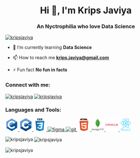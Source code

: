<h1 align="center">Hi 👋, I'm Krips Javiya</h1>
<h3 align="center">An Nyctrophilia who love Data Science</h3>


<p align="left"> <a href="https://twitter.com/kripsjaviya" target="blank"><img src="https://img.shields.io/twitter/follow/kripsjaviya?logo=twitter&style=for-the-badge" alt="kripsjaviya" /></a> </p>

- 🌱 I’m currently learning **Data Science**

- 📫 How to reach me **krips.javiya@gmail.com**

- ⚡ Fun fact **No fun in facts**

<h3 align="left">Connect with me:</h3>
<p align="left">
<a href="https://twitter.com/kripsjaviya" target="blank"><img align="center" src="https://raw.githubusercontent.com/rahuldkjain/github-profile-readme-generator/master/src/images/icons/Social/twitter.svg" alt="kripsjaviya" height="30" width="40" /></a>
<a href="https://linkedin.com/in/kripsjaviya" target="blank"><img align="center" src="https://raw.githubusercontent.com/rahuldkjain/github-profile-readme-generator/master/src/images/icons/Social/linked-in-alt.svg" alt="kripsjaviya" height="30" width="40" /></a>
</p>

<h3 align="left">Languages and Tools:</h3>
<p align="left"> <a href="https://www.cprogramming.com/" target="_blank" rel="noreferrer"> <img src="https://raw.githubusercontent.com/devicons/devicon/master/icons/c/c-original.svg" alt="c" width="40" height="40"/> </a> <a href="https://www.w3schools.com/cpp/" target="_blank" rel="noreferrer"> <img src="https://raw.githubusercontent.com/devicons/devicon/master/icons/cplusplus/cplusplus-original.svg" alt="cplusplus" width="40" height="40"/> </a> <a href="https://www.w3schools.com/css/" target="_blank" rel="noreferrer"> <img src="https://raw.githubusercontent.com/devicons/devicon/master/icons/css3/css3-original-wordmark.svg" alt="css3" width="40" height="40"/> </a> <a href="https://www.figma.com/" target="_blank" rel="noreferrer"> <img src="https://www.vectorlogo.zone/logos/figma/figma-icon.svg" alt="figma" width="40" height="40"/> </a> <a href="https://git-scm.com/" target="_blank" rel="noreferrer"> <img src="https://www.vectorlogo.zone/logos/git-scm/git-scm-icon.svg" alt="git" width="40" height="40"/> </a> <a href="https://www.w3.org/html/" target="_blank" rel="noreferrer"> <img src="https://raw.githubusercontent.com/devicons/devicon/master/icons/html5/html5-original-wordmark.svg" alt="html5" width="40" height="40"/> </a> <a href="https://www.mongodb.com/" target="_blank" rel="noreferrer"> <img src="https://raw.githubusercontent.com/devicons/devicon/master/icons/mongodb/mongodb-original-wordmark.svg" alt="mongodb" width="40" height="40"/> </a> <a href="https://www.oracle.com/" target="_blank" rel="noreferrer"> <img src="https://raw.githubusercontent.com/devicons/devicon/master/icons/oracle/oracle-original.svg" alt="oracle" width="40" height="40"/> </a> <a href="https://reactjs.org/" target="_blank" rel="noreferrer"> <img src="https://raw.githubusercontent.com/devicons/devicon/master/icons/react/react-original-wordmark.svg" alt="react" width="40" height="40"/> </a> </p>

<p><img align="left" src="https://github-readme-stats.vercel.app/api/top-langs?username=kripsjaviya&show_icons=true&locale=en&layout=compact" alt="kripsjaviya" /></p>

<p>&nbsp;<img align="center" src="https://github-readme-stats.vercel.app/api?username=kripsjaviya&show_icons=true&locale=en" alt="kripsjaviya" /></p>

<p><img align="center" src="https://github-readme-streak-stats.herokuapp.com/?user=kripsjaviya&" alt="kripsjaviya" /></p>
